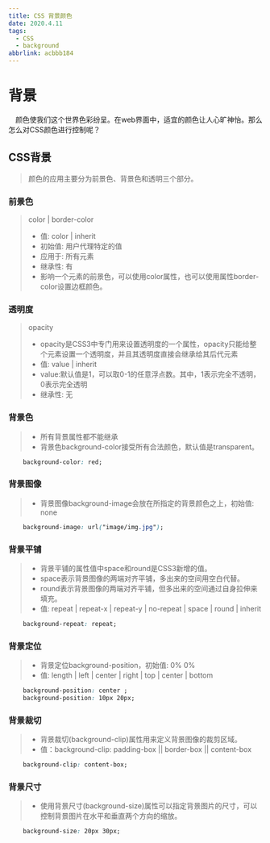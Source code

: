 ```yaml
---
title: CSS 背景颜色
date: 2020.4.11
tags:
  - CSS
  - background
abbrlink: acbbb184
---
```

# 背景
&emsp;颜色使我们这个世界色彩纷呈。在web界面中，适宜的颜色让人心旷神怡。那么怎么对CSS颜色进行控制呢？
<!--more-->
## CSS背景
>颜色的应用主要分为前景色、背景色和透明三个部分。

### 前景色
>color | border-color
>* 值: color | inherit
>* 初始值: 用户代理特定的值
>* 应用于: 所有元素
>* 继承性: 有
>* 影响一个元素的前景色，可以使用color属性，也可以使用属性border-color设置边框颜色。

### 透明度
>opacity
>* opacity是CSS3中专门用来设置透明度的一个属性，opacity只能给整个元素设置一个透明度，并且其透明度直接会继承给其后代元素
>* 值: value | inherit
>* value:默认值是1，可以取0-1的任意浮点数。其中，1表示完全不透明，0表示完全透明
>* 继承性: 无

### 背景色
>* 所有背景属性都不能继承
>* 背景色background-color接受所有合法颜色，默认值是transparent。
~~~css
    background-color: red; 
~~~
### 背景图像
>* 背景图像background-image会放在所指定的背景颜色之上，初始值: none
~~~css
    background-image: url("image/img.jpg");
~~~
### 背景平铺
>* 背景平铺的属性值中space和round是CSS3新增的值。
>* space表示背景图像的两端对齐平铺，多出来的空间用空白代替。
>* round表示背景图像的两端对齐平铺，但多出来的空间通过自身拉伸来填充。
>* 值: repeat | repeat-x | repeat-y | no-repeat | space | round | inherit
~~~css
    background-repeat: repeat;
~~~
### 背景定位
>* 背景定位background-position，初始值: 0% 0%
>* 值:  length | left | center | right | top | center | bottom 
~~~css
    background-position: center ;        
    background-position: 10px 20px;  
~~~
### 背景裁切
>* 背景裁切(background-clip)属性用来定义背景图像的裁剪区域。
>* 值：background-clip: padding-box || border-box || content-box
~~~css
    background-clip: content-box;
~~~
### 背景尺寸
>* 使用背景尺寸(background-size)属性可以指定背景图片的尺寸，可以控制背景图片在水平和垂直两个方向的缩放。
~~~css
    background-size: 20px 30px;
~~~